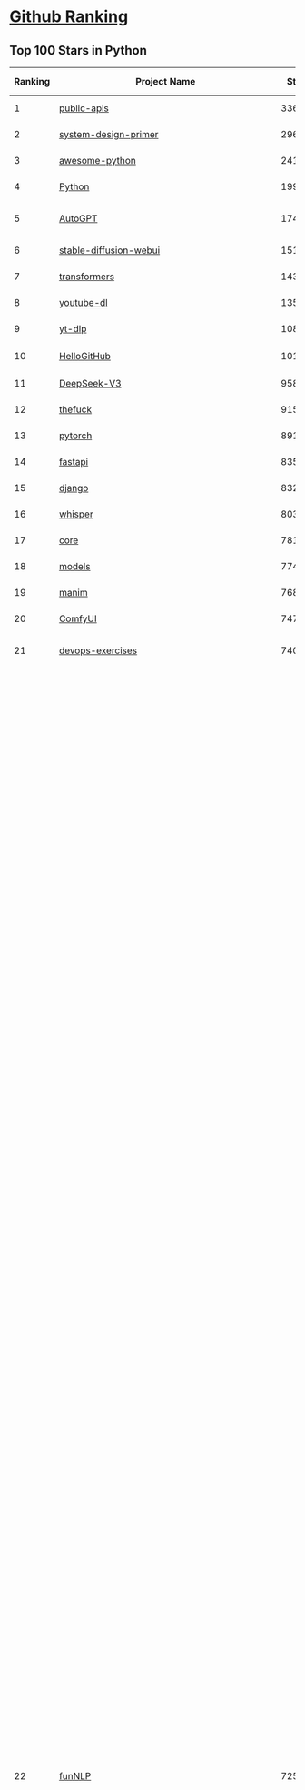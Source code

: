 [Github Ranking](../README.md)
==========

## Top 100 Stars in Python

| Ranking | Project Name | Stars | Forks | Language | Open Issues | Description | Last Commit |
| ------- | ------------ | ----- | ----- | -------- | ----------- | ----------- | ----------- |
| 1 | [public-apis](https://github.com/public-apis/public-apis) | 336806 | 35598 | Python | 2 | A collective list of free APIs | 2024-10-31T19:50:02Z |
| 2 | [system-design-primer](https://github.com/donnemartin/system-design-primer) | 296827 | 49350 | Python | 236 | Learn how to design large-scale systems. Prep for the system design interview.  Includes Anki flashcards. | 2024-12-02T01:10:39Z |
| 3 | [awesome-python](https://github.com/vinta/awesome-python) | 241023 | 25573 | Python | 0 | An opinionated list of awesome Python frameworks, libraries, software and resources. | 2024-08-11T17:10:18Z |
| 4 | [Python](https://github.com/TheAlgorithms/Python) | 199646 | 46606 | Python | 65 | All Algorithms implemented in Python | 2025-04-17T23:33:08Z |
| 5 | [AutoGPT](https://github.com/Significant-Gravitas/AutoGPT) | 174636 | 45591 | Python | 146 | AutoGPT is the vision of accessible AI for everyone, to use and to build on. Our mission is to provide the tools, so that you can focus on what matters. | 2025-04-21T03:51:07Z |
| 6 | [stable-diffusion-webui](https://github.com/AUTOMATIC1111/stable-diffusion-webui) | 151520 | 28185 | Python | 2326 | Stable Diffusion web UI | 2025-03-04T16:11:29Z |
| 7 | [transformers](https://github.com/huggingface/transformers) | 143245 | 28700 | Python | 1055 | 🤗 Transformers: State-of-the-art Machine Learning for Pytorch, TensorFlow, and JAX. | 2025-04-19T19:39:08Z |
| 8 | [youtube-dl](https://github.com/ytdl-org/youtube-dl) | 135231 | 10301 | Python | 3672 | Command-line program to download videos from YouTube.com and other video sites | 2025-04-08T00:59:00Z |
| 9 | [yt-dlp](https://github.com/yt-dlp/yt-dlp) | 108409 | 8518 | Python | 1548 | A feature-rich command-line audio/video downloader | 2025-04-19T20:08:35Z |
| 10 | [HelloGitHub](https://github.com/521xueweihan/HelloGitHub) | 101677 | 9903 | Python | 214 | :octocat: 分享 GitHub 上有趣、入门级的开源项目。Share interesting, entry-level open source projects on GitHub. | 2025-03-28T01:35:41Z |
| 11 | [DeepSeek-V3](https://github.com/deepseek-ai/DeepSeek-V3) | 95868 | 15567 | Python | 80 | None | 2025-04-09T01:50:40Z |
| 12 | [thefuck](https://github.com/nvbn/thefuck) | 91517 | 3675 | Python | 278 | Magnificent app which corrects your previous console command. | 2024-07-19T14:56:13Z |
| 13 | [pytorch](https://github.com/pytorch/pytorch) | 89194 | 23906 | Python | 14945 | Tensors and Dynamic neural networks in Python with strong GPU acceleration | 2025-04-21T03:51:54Z |
| 14 | [fastapi](https://github.com/fastapi/fastapi) | 83533 | 7243 | Python | 51 | FastAPI framework, high performance, easy to learn, fast to code, ready for production | 2025-04-15T08:04:07Z |
| 15 | [django](https://github.com/django/django) | 83232 | 32504 | Python | 0 | The Web framework for perfectionists with deadlines. | 2025-04-17T15:23:06Z |
| 16 | [whisper](https://github.com/openai/whisper) | 80361 | 9645 | Python | 0 | Robust Speech Recognition via Large-Scale Weak Supervision | 2025-01-04T20:56:17Z |
| 17 | [core](https://github.com/home-assistant/core) | 78173 | 33344 | Python | 2645 | :house_with_garden: Open source home automation that puts local control and privacy first. | 2025-04-20T22:39:44Z |
| 18 | [models](https://github.com/tensorflow/models) | 77492 | 45623 | Python | 1071 | Models and examples built with TensorFlow | 2025-04-16T21:55:17Z |
| 19 | [manim](https://github.com/3b1b/manim) | 76899 | 6657 | Python | 440 | Animation engine for explanatory math videos | 2025-03-20T19:00:35Z |
| 20 | [ComfyUI](https://github.com/comfyanonymous/ComfyUI) | 74783 | 8125 | Python | 2170 | The most powerful and modular diffusion model GUI, api and backend with a graph/nodes interface. | 2025-04-20T15:33:31Z |
| 21 | [devops-exercises](https://github.com/bregman-arie/devops-exercises) | 74069 | 16477 | Python | 34 | Linux, Jenkins, AWS, SRE, Prometheus, Docker, Python, Ansible, Git, Kubernetes, Terraform, OpenStack, SQL, NoSQL, Azure, GCP, DNS, Elastic, Network, Virtualization. DevOps Interview Questions | 2025-03-26T22:35:48Z |
| 22 | [funNLP](https://github.com/fighting41love/funNLP) | 72563 | 14801 | Python | 33 | 中英文敏感词、语言检测、中外手机/电话归属地/运营商查询、名字推断性别、手机号抽取、身份证抽取、邮箱抽取、中日文人名库、中文缩写库、拆字词典、词汇情感值、停用词、反动词表、暴恐词表、繁简体转换、英文模拟中文发音、汪峰歌词生成器、职业名称词库、同义词库、反义词库、否定词库、汽车品牌词库、汽车零件词库、连续英文切割、各种中文词向量、公司名字大全、古诗词库、IT词库、财经词库、成语词库、地名词库、历史名人词库、诗词词库、医学词库、饮食词库、法律词库、汽车词库、动物词库、中文聊天语料、中文谣言数据、百度中文问答数据集、句子相似度匹配算法集合、bert资源、文本生成&摘要相关工具、cocoNLP信息抽取工具、国内电话号码正则匹配、清华大学XLORE:中英文跨语言百科知识图谱、清华大学人工智能技术系列报告、自然语言生成、NLU太难了系列、自动对联数据及机器人、用户名黑名单列表、罪名法务名词及分类模型、微信公众号语料、cs224n深度学习自然语言处理课程、中文手写汉字识别、中文自然语言处理 语料/数据集、变量命名神器、分词语料库+代码、任务型对话英文数据集、ASR 语音数据集 + 基于深度学习的中文语音识别系统、笑声检测器、Microsoft多语言数字/单位/如日期时间识别包、中华新华字典数据库及api(包括常用歇后语、成语、词语和汉字)、文档图谱自动生成、SpaCy 中文模型、Common Voice语音识别数据集新版、神经网络关系抽取、基于bert的命名实体识别、关键词(Keyphrase)抽取包pke、基于医疗领域知识图谱的问答系统、基于依存句法与语义角色标注的事件三元组抽取、依存句法分析4万句高质量标注数据、cnocr：用来做中文OCR的Python3包、中文人物关系知识图谱项目、中文nlp竞赛项目及代码汇总、中文字符数据、speech-aligner: 从“人声语音”及其“语言文本”产生音素级别时间对齐标注的工具、AmpliGraph: 知识图谱表示学习(Python)库：知识图谱概念链接预测、Scattertext 文本可视化(python)、语言/知识表示工具：BERT & ERNIE、中文对比英文自然语言处理NLP的区别综述、Synonyms中文近义词工具包、HarvestText领域自适应文本挖掘工具（新词发现-情感分析-实体链接等）、word2word：(Python)方便易用的多语言词-词对集：62种语言/3,564个多语言对、语音识别语料生成工具：从具有音频/字幕的在线视频创建自动语音识别(ASR)语料库、构建医疗实体识别的模型（包含词典和语料标注）、单文档非监督的关键词抽取、Kashgari中使用gpt-2语言模型、开源的金融投资数据提取工具、文本自动摘要库TextTeaser: 仅支持英文、人民日报语料处理工具集、一些关于自然语言的基本模型、基于14W歌曲知识库的问答尝试--功能包括歌词接龙and已知歌词找歌曲以及歌曲歌手歌词三角关系的问答、基于Siamese bilstm模型的相似句子判定模型并提供训练数据集和测试数据集、用Transformer编解码模型实现的根据Hacker News文章标题自动生成评论、用BERT进行序列标记和文本分类的模板代码、LitBank：NLP数据集——支持自然语言处理和计算人文学科任务的100部带标记英文小说语料、百度开源的基准信息抽取系统、虚假新闻数据集、Facebook: LAMA语言模型分析，提供Transformer-XL/BERT/ELMo/GPT预训练语言模型的统一访问接口、CommonsenseQA：面向常识的英文QA挑战、中文知识图谱资料、数据及工具、各大公司内部里大牛分享的技术文档 PDF 或者 PPT、自然语言生成SQL语句（英文）、中文NLP数据增强（EDA）工具、英文NLP数据增强工具 、基于医药知识图谱的智能问答系统、京东商品知识图谱、基于mongodb存储的军事领域知识图谱问答项目、基于远监督的中文关系抽取、语音情感分析、中文ULMFiT-情感分析-文本分类-语料及模型、一个拍照做题程序、世界各国大规模人名库、一个利用有趣中文语料库 qingyun 训练出来的中文聊天机器人、中文聊天机器人seqGAN、省市区镇行政区划数据带拼音标注、教育行业新闻语料库包含自动文摘功能、开放了对话机器人-知识图谱-语义理解-自然语言处理工具及数据、中文知识图谱：基于百度百科中文页面-抽取三元组信息-构建中文知识图谱、masr: 中文语音识别-提供预训练模型-高识别率、Python音频数据增广库、中文全词覆盖BERT及两份阅读理解数据、ConvLab：开源多域端到端对话系统平台、中文自然语言处理数据集、基于最新版本rasa搭建的对话系统、基于TensorFlow和BERT的管道式实体及关系抽取、一个小型的证券知识图谱/知识库、复盘所有NLP比赛的TOP方案、OpenCLaP：多领域开源中文预训练语言模型仓库、UER：基于不同语料+编码器+目标任务的中文预训练模型仓库、中文自然语言处理向量合集、基于金融-司法领域(兼有闲聊性质)的聊天机器人、g2pC：基于上下文的汉语读音自动标记模块、Zincbase 知识图谱构建工具包、诗歌质量评价/细粒度情感诗歌语料库、快速转化「中文数字」和「阿拉伯数字」、百度知道问答语料库、基于知识图谱的问答系统、jieba_fast 加速版的jieba、正则表达式教程、中文阅读理解数据集、基于BERT等最新语言模型的抽取式摘要提取、Python利用深度学习进行文本摘要的综合指南、知识图谱深度学习相关资料整理、维基大规模平行文本语料、StanfordNLP 0.2.0：纯Python版自然语言处理包、NeuralNLP-NeuralClassifier：腾讯开源深度学习文本分类工具、端到端的封闭域对话系统、中文命名实体识别：NeuroNER vs. BertNER、新闻事件线索抽取、2019年百度的三元组抽取比赛：“科学空间队”源码、基于依存句法的开放域文本知识三元组抽取和知识库构建、中文的GPT2训练代码、ML-NLP - 机器学习(Machine Learning)NLP面试中常考到的知识点和代码实现、nlp4han:中文自然语言处理工具集(断句/分词/词性标注/组块/句法分析/语义分析/NER/N元语法/HMM/代词消解/情感分析/拼写检查、XLM：Facebook的跨语言预训练语言模型、用基于BERT的微调和特征提取方法来进行知识图谱百度百科人物词条属性抽取、中文自然语言处理相关的开放任务-数据集-当前最佳结果、CoupletAI - 基于CNN+Bi-LSTM+Attention 的自动对对联系统、抽象知识图谱、MiningZhiDaoQACorpus - 580万百度知道问答数据挖掘项目、brat rapid annotation tool: 序列标注工具、大规模中文知识图谱数据：1.4亿实体、数据增强在机器翻译及其他nlp任务中的应用及效果、allennlp阅读理解:支持多种数据和模型、PDF表格数据提取工具 、 Graphbrain：AI开源软件库和科研工具，目的是促进自动意义提取和文本理解以及知识的探索和推断、简历自动筛选系统、基于命名实体识别的简历自动摘要、中文语言理解测评基准，包括代表性的数据集&基准模型&语料库&排行榜、树洞 OCR 文字识别 、从包含表格的扫描图片中识别表格和文字、语声迁移、Python口语自然语言处理工具集(英文)、 similarity：相似度计算工具包，java编写、海量中文预训练ALBERT模型 、Transformers 2.0 、基于大规模音频数据集Audioset的音频增强 、Poplar：网页版自然语言标注工具、图片文字去除，可用于漫画翻译 、186种语言的数字叫法库、Amazon发布基于知识的人-人开放领域对话数据集 、中文文本纠错模块代码、繁简体转换 、 Python实现的多种文本可读性评价指标、类似于人名/地名/组织机构名的命名体识别数据集 、东南大学《知识图谱》研究生课程(资料)、. 英文拼写检查库 、 wwsearch是企业微信后台自研的全文检索引擎、CHAMELEON：深度学习新闻推荐系统元架构 、 8篇论文梳理BERT相关模型进展与反思、DocSearch：免费文档搜索引擎、 LIDA：轻量交互式对话标注工具 、aili - the fastest in-memory index in the East 东半球最快并发索引 、知识图谱车音工作项目、自然语言生成资源大全 、中日韩分词库mecab的Python接口库、中文文本摘要/关键词提取、汉字字符特征提取器 (featurizer)，提取汉字的特征（发音特征、字形特征）用做深度学习的特征、中文生成任务基准测评 、中文缩写数据集、中文任务基准测评 - 代表性的数据集-基准(预训练)模型-语料库-baseline-工具包-排行榜、PySS3：面向可解释AI的SS3文本分类器机器可视化工具 、中文NLP数据集列表、COPE - 格律诗编辑程序、doccano：基于网页的开源协同多语言文本标注工具 、PreNLP：自然语言预处理库、简单的简历解析器，用来从简历中提取关键信息、用于中文闲聊的GPT2模型：GPT2-chitchat、基于检索聊天机器人多轮响应选择相关资源列表(Leaderboards、Datasets、Papers)、(Colab)抽象文本摘要实现集锦(教程 、词语拼音数据、高效模糊搜索工具、NLP数据增广资源集、微软对话机器人框架 、 GitHub Typo Corpus：大规模GitHub多语言拼写错误/语法错误数据集、TextCluster：短文本聚类预处理模块 Short text cluster、面向语音识别的中文文本规范化、BLINK：最先进的实体链接库、BertPunc：基于BERT的最先进标点修复模型、Tokenizer：快速、可定制的文本词条化库、中文语言理解测评基准，包括代表性的数据集、基准(预训练)模型、语料库、排行榜、spaCy 医学文本挖掘与信息提取 、 NLP任务示例项目代码集、 python拼写检查库、chatbot-list - 行业内关于智能客服、聊天机器人的应用和架构、算法分享和介绍、语音质量评价指标(MOSNet, BSSEval, STOI, PESQ, SRMR)、 用138GB语料训练的法文RoBERTa预训练语言模型 、BERT-NER-Pytorch：三种不同模式的BERT中文NER实验、无道词典 - 有道词典的命令行版本，支持英汉互查和在线查询、2019年NLP亮点回顾、 Chinese medical dialogue data 中文医疗对话数据集 、最好的汉字数字(中文数字)-阿拉伯数字转换工具、 基于百科知识库的中文词语多词义/义项获取与特定句子词语语义消歧、awesome-nlp-sentiment-analysis - 情感分析、情绪原因识别、评价对象和评价词抽取、LineFlow：面向所有深度学习框架的NLP数据高效加载器、中文医学NLP公开资源整理 、MedQuAD：(英文)医学问答数据集、将自然语言数字串解析转换为整数和浮点数、Transfer Learning in Natural Language Processing (NLP) 、面向语音识别的中文/英文发音辞典、Tokenizers：注重性能与多功能性的最先进分词器、CLUENER 细粒度命名实体识别 Fine Grained Named Entity Recognition、 基于BERT的中文命名实体识别、中文谣言数据库、NLP数据集/基准任务大列表、nlp相关的一些论文及代码, 包括主题模型、词向量(Word Embedding)、命名实体识别(NER)、文本分类(Text Classificatin)、文本生成(Text Generation)、文本相似性(Text Similarity)计算等，涉及到各种与nlp相关的算法，基于keras和tensorflow 、Python文本挖掘/NLP实战示例、 Blackstone：面向非结构化法律文本的spaCy pipeline和NLP模型通过同义词替换实现文本“变脸” 、中文 预训练 ELECTREA 模型: 基于对抗学习 pretrain Chinese Model 、albert-chinese-ner - 用预训练语言模型ALBERT做中文NER 、基于GPT2的特定主题文本生成/文本增广、开源预训练语言模型合集、多语言句向量包、编码、标记和实现：一种可控高效的文本生成方法、 英文脏话大列表 、attnvis：GPT2、BERT等transformer语言模型注意力交互可视化、CoVoST：Facebook发布的多语种语音-文本翻译语料库，包括11种语言(法语、德语、荷兰语、俄语、西班牙语、意大利语、土耳其语、波斯语、瑞典语、蒙古语和中文)的语音、文字转录及英文译文、Jiagu自然语言处理工具 - 以BiLSTM等模型为基础，提供知识图谱关系抽取 中文分词 词性标注 命名实体识别 情感分析 新词发现 关键词 文本摘要 文本聚类等功能、用unet实现对文档表格的自动检测，表格重建、NLP事件提取文献资源列表 、 金融领域自然语言处理研究资源大列表、CLUEDatasetSearch - 中英文NLP数据集：搜索所有中文NLP数据集，附常用英文NLP数据集 、medical_NER - 中文医学知识图谱命名实体识别 、(哈佛)讲因果推理的免费书、知识图谱相关学习资料/数据集/工具资源大列表、Forte：灵活强大的自然语言处理pipeline工具集 、Python字符串相似性算法库、PyLaia：面向手写文档分析的深度学习工具包、TextFooler：针对文本分类/推理的对抗文本生成模块、Haystack：灵活、强大的可扩展问答(QA)框架、中文关键短语抽取工具 | 2024-05-10T07:38:24Z |
| 23 | [screenshot-to-code](https://github.com/abi/screenshot-to-code) | 69605 | 8584 | Python | 100 | Drop in a screenshot and convert it to clean code (HTML/Tailwind/React/Vue) | 2025-04-17T15:07:21Z |
| 24 | [flask](https://github.com/pallets/flask) | 69354 | 16364 | Python | 2 | The Python micro framework for building web applications. | 2025-03-30T20:17:35Z |
| 25 | [d2l-zh](https://github.com/d2l-ai/d2l-zh) | 68590 | 11560 | Python | 0 | 《动手学深度学习》：面向中文读者、能运行、可讨论。中英文版被70多个国家的500多所大学用于教学。 | 2024-07-30T09:32:19Z |
| 26 | [gpt_academic](https://github.com/binary-husky/gpt_academic) | 68237 | 8333 | Python | 251 | 为GPT/GLM等LLM大语言模型提供实用化交互接口，特别优化论文阅读/润色/写作体验，模块化设计，支持自定义快捷按钮&函数插件，支持Python和C++等项目剖析&自译解功能，PDF/LaTex论文翻译&总结功能，支持并行问询多种LLM模型，支持chatglm3等本地模型。接入通义千问, deepseekcoder, 讯飞星火, 文心一言, llama2, rwkv, claude2, moss等。 | 2025-04-20T16:50:35Z |
| 27 | [awesome-machine-learning](https://github.com/josephmisiti/awesome-machine-learning) | 67664 | 14853 | Python | 0 | A curated list of awesome Machine Learning frameworks, libraries and software. | 2025-04-12T20:31:11Z |
| 28 | [cpython](https://github.com/python/cpython) | 66398 | 31647 | Python | 7197 | The Python programming language | 2025-04-20T23:21:30Z |
| 29 | [PayloadsAllTheThings](https://github.com/swisskyrepo/PayloadsAllTheThings) | 64814 | 15252 | Python | 0 | A list of useful payloads and bypass for Web Application Security and Pentest/CTF | 2025-04-09T09:16:20Z |
| 30 | [ansible](https://github.com/ansible/ansible) | 64777 | 24015 | Python | 551 | Ansible is a radically simple IT automation platform that makes your applications and systems easier to deploy and maintain. Automate everything from code deployment to network configuration to cloud management, in a language that approaches plain English, using SSH, with no agents to install on remote systems. https://docs.ansible.com. | 2025-04-19T17:12:55Z |
| 31 | [gpt4free](https://github.com/xtekky/gpt4free) | 64081 | 13601 | Python | 28 | The official gpt4free repository \| various collection of powerful language models \| o4, o3 and deepseek r1, gpt-4.1, gemini 2.5 | 2025-04-20T19:43:13Z |
| 32 | [sherlock](https://github.com/sherlock-project/sherlock) | 63764 | 7374 | Python | 90 | Hunt down social media accounts by username across social networks | 2025-03-21T00:53:12Z |
| 33 | [keras](https://github.com/keras-team/keras) | 62899 | 19576 | Python | 261 | Deep Learning for humans | 2025-04-18T18:52:37Z |
| 34 | [scikit-learn](https://github.com/scikit-learn/scikit-learn) | 61798 | 25767 | Python | 1585 | scikit-learn: machine learning in Python | 2025-04-18T23:39:55Z |
| 35 | [new-pac](https://github.com/Alvin9999/new-pac) | 60595 | 9893 | Python | 425 | 翻墙-科学上网、自由上网、免费科学上网、免费翻墙、fanqiang、油管youtube/视频下载、软件、VPN、一键翻墙浏览器，vps一键搭建翻墙服务器脚本/教程，免费shadowsocks/ss/ssr/v2ray/goflyway账号/节点，翻墙梯子，电脑、手机、iOS、安卓、windows、Mac、Linux、路由器翻墙、科学上网、youtube视频下载、youtube油管镜像/免翻墙网站、美区apple id共享账号、翻墙-科学上网-梯子 | 2025-04-21T03:56:37Z |
| 36 | [annotated_deep_learning_paper_implementations](https://github.com/labmlai/annotated_deep_learning_paper_implementations) | 60136 | 6076 | Python | 30 | 🧑‍🏫 60+ Implementations/tutorials of deep learning papers with side-by-side notes 📝; including transformers (original, xl, switch, feedback, vit, ...), optimizers (adam, adabelief, sophia, ...), gans(cyclegan, stylegan2, ...), 🎮 reinforcement learning (ppo, dqn), capsnet, distillation, ... 🧠 | 2024-08-24T09:18:59Z |
| 37 | [open-interpreter](https://github.com/OpenInterpreter/open-interpreter) | 59159 | 5039 | Python | 214 | A natural language interface for computers | 2025-03-30T20:30:55Z |
| 38 | [localstack](https://github.com/localstack/localstack) | 58649 | 4144 | Python | 254 | 💻 A fully functional local AWS cloud stack. Develop and test your cloud & Serverless apps offline | 2025-04-20T22:47:58Z |
| 39 | [llama](https://github.com/meta-llama/llama) | 58136 | 9745 | Python | 428 | Inference code for Llama models | 2025-01-26T21:42:26Z |
| 40 | [browser-use](https://github.com/browser-use/browser-use) | 57027 | 6119 | Python | 381 | Make websites accessible for AI agents | 2025-04-18T23:55:26Z |
| 41 | [private-gpt](https://github.com/zylon-ai/private-gpt) | 55664 | 7461 | Python | 245 | Interact with your documents using the power of GPT, 100% privately, no data leaks | 2024-11-13T19:30:32Z |
| 42 | [langflow](https://github.com/langflow-ai/langflow) | 55505 | 6086 | Python | 426 | Langflow is a powerful tool for building and deploying AI-powered agents and workflows. | 2025-04-20T06:43:38Z |
| 43 | [you-get](https://github.com/soimort/you-get) | 55488 | 9752 | Python | 0 | :arrow_double_down: Dumb downloader that scrapes the web | 2025-01-04T02:13:08Z |
| 44 | [scrapy](https://github.com/scrapy/scrapy) | 54944 | 10752 | Python | 439 | Scrapy, a fast high-level web crawling & scraping framework for Python. | 2025-04-09T10:17:47Z |
| 45 | [MetaGPT](https://github.com/geekan/MetaGPT) | 54806 | 6507 | Python | 53 | 🌟 The Multi-Agent Framework: First AI Software Company, Towards Natural Language Programming | 2025-03-31T07:17:13Z |
| 46 | [face_recognition](https://github.com/ageitgey/face_recognition) | 54605 | 13590 | Python | 767 | The world's simplest facial recognition api for Python and the command line | 2024-08-21T06:22:36Z |
| 47 | [Real-Time-Voice-Cloning](https://github.com/CorentinJ/Real-Time-Voice-Cloning) | 54022 | 8945 | Python | 200 | Clone a voice in 5 seconds to generate arbitrary speech in real-time | 2024-08-14T19:54:03Z |
| 48 | [gpt-engineer](https://github.com/AntonOsika/gpt-engineer) | 53933 | 7074 | Python | 23 | CLI platform to experiment with codegen. Precursor to: https://lovable.dev | 2024-11-17T22:47:32Z |
| 49 | [faceswap](https://github.com/deepfakes/faceswap) | 53708 | 13370 | Python | 31 | Deepfakes Software For All | 2025-02-26T17:55:37Z |
| 50 | [yolov5](https://github.com/ultralytics/yolov5) | 53490 | 16840 | Python | 222 | YOLOv5 🚀 in PyTorch > ONNX > CoreML > TFLite | 2025-04-17T22:43:22Z |
| 51 | [OpenHands](https://github.com/All-Hands-AI/OpenHands) | 53225 | 5930 | Python | 187 | 🙌 OpenHands: Code Less, Make More | 2025-04-21T00:46:24Z |
| 52 | [openpilot](https://github.com/commaai/openpilot) | 53135 | 9640 | Python | 134 | openpilot is an operating system for robotics. Currently, it upgrades the driver assistance system on 300+ supported cars. | 2025-04-21T03:23:33Z |
| 53 | [requests](https://github.com/psf/requests) | 52766 | 9432 | Python | 192 | A simple, yet elegant, HTTP library. | 2025-04-16T02:46:51Z |
| 54 | [hackingtool](https://github.com/Z4nzu/hackingtool) | 52206 | 5623 | Python | 48 | ALL IN ONE Hacking Tool For Hackers | 2025-03-03T15:17:19Z |
| 55 | [rich](https://github.com/Textualize/rich) | 51767 | 1825 | Python | 205 | Rich is a Python library for rich text and beautiful formatting in the terminal. | 2025-03-30T14:35:14Z |
| 56 | [markitdown](https://github.com/microsoft/markitdown) | 50616 | 2455 | Python | 169 | Python tool for converting files and office documents to Markdown. | 2025-04-13T16:31:40Z |
| 57 | [Deep-Live-Cam](https://github.com/hacksider/Deep-Live-Cam) | 50510 | 7491 | Python | 23 | real time face swap and one-click video deepfake with only a single image | 2025-04-19T19:02:23Z |
| 58 | [grok-1](https://github.com/xai-org/grok-1) | 50241 | 8347 | Python | 83 | Grok open release | 2024-08-30T04:17:25Z |
| 59 | [PaddleOCR](https://github.com/PaddlePaddle/PaddleOCR) | 48496 | 8154 | Python | 46 | Awesome multilingual OCR toolkits based on PaddlePaddle (practical ultra lightweight OCR system, support 80+ languages recognition, provide data annotation and synthesis tools, support training and deployment among server, mobile, embedded and IoT devices) | 2025-04-20T06:48:10Z |
| 60 | [professional-programming](https://github.com/charlax/professional-programming) | 47535 | 3779 | Python | 0 | A collection of learning resources for curious software engineers | 2025-04-07T02:06:40Z |
| 61 | [LLaMA-Factory](https://github.com/hiyouga/LLaMA-Factory) | 47235 | 5770 | Python | 427 | Unified Efficient Fine-Tuning of 100+ LLMs & VLMs (ACL 2024) | 2025-04-16T19:15:39Z |
| 62 | [big-list-of-naughty-strings](https://github.com/minimaxir/big-list-of-naughty-strings) | 47093 | 2155 | Python | 69 | The Big List of Naughty Strings is a list of strings which have a high probability of causing issues when used as user-input data. | 2024-04-18T03:26:59Z |
| 63 | [30-Days-Of-Python](https://github.com/Asabeneh/30-Days-Of-Python) | 45906 | 8753 | Python | 51 | 30 days of Python programming challenge is a step-by-step guide to learn the Python programming language in 30 days. This challenge may take more than100 days, follow your own pace.  These videos may help too: https://www.youtube.com/channel/UC7PNRuno1rzYPb1xLa4yktw | 2025-03-19T15:23:18Z |
| 64 | [vllm](https://github.com/vllm-project/vllm) | 45386 | 6964 | Python | 1691 | A high-throughput and memory-efficient inference and serving engine for LLMs | 2025-04-21T04:00:12Z |
| 65 | [pandas](https://github.com/pandas-dev/pandas) | 45187 | 18439 | Python | 3630 | Flexible and powerful data analysis / manipulation library for Python, providing labeled data structures similar to R data.frame objects, statistical functions, and much more | 2025-04-19T15:22:37Z |
| 66 | [Fooocus](https://github.com/lllyasviel/Fooocus) | 44405 | 6855 | Python | 206 | Focus on prompting and generating | 2025-01-24T10:55:35Z |
| 67 | [GPT-SoVITS](https://github.com/RVC-Boss/GPT-SoVITS) | 44402 | 4945 | Python | 757 | 1 min voice data can also be used to train a good TTS model! (few shot voice cloning) | 2025-04-20T07:14:19Z |
| 68 | [OpenManus](https://github.com/mannaandpoem/OpenManus) | 44092 | 7536 | Python | 457 | No fortress, purely open ground.  OpenManus is Coming. | 2025-04-17T06:48:01Z |
| 69 | [autogen](https://github.com/microsoft/autogen) | 43442 | 6540 | Python | 490 | A programming framework for agentic AI 🤖 PyPi: autogen-agentchat Discord: https://aka.ms/autogen-discord Office Hour: https://aka.ms/autogen-officehour | 2025-04-19T22:59:41Z |
| 70 | [text-generation-webui](https://github.com/oobabooga/text-generation-webui) | 43262 | 5580 | Python | 2508 | A Gradio web UI for Large Language Models with support for multiple inference backends. | 2025-04-21T03:01:09Z |
| 71 | [odoo](https://github.com/odoo/odoo) | 42385 | 27388 | Python | 3118 | Odoo. Open Source Apps To Grow Your Business. | 2025-04-21T03:51:26Z |
| 72 | [python-patterns](https://github.com/faif/python-patterns) | 41271 | 6975 | Python | 10 | A collection of design patterns/idioms in Python | 2024-09-05T20:53:59Z |
| 73 | [llama_index](https://github.com/run-llama/llama_index) | 41066 | 5844 | Python | 488 | LlamaIndex is the leading framework for building LLM-powered agents over your data. | 2025-04-17T22:32:17Z |
| 74 | [ChatGLM-6B](https://github.com/THUDM/ChatGLM-6B) | 41040 | 5224 | Python | 556 | ChatGLM-6B: An Open Bilingual Dialogue Language Model \| 开源双语对话语言模型 | 2024-06-27T04:05:25Z |
| 75 | [OpenBB](https://github.com/OpenBB-finance/OpenBB) | 41001 | 3648 | Python | 36 | Investment Research for Everyone, Everywhere. | 2025-04-20T23:44:34Z |
| 76 | [stablediffusion](https://github.com/Stability-AI/stablediffusion) | 40806 | 5208 | Python | 247 | High-Resolution Image Synthesis with Latent Diffusion Models | 2024-10-10T21:28:57Z |
| 77 | [nanoGPT](https://github.com/karpathy/nanoGPT) | 40796 | 6752 | Python | 222 | The simplest, fastest repository for training/finetuning medium-sized GPTs. | 2024-12-09T23:53:04Z |
| 78 | [ColossalAI](https://github.com/hpcaitech/ColossalAI) | 40792 | 4495 | Python | 426 | Making large AI models cheaper, faster and more accessible | 2025-04-21T02:43:50Z |
| 79 | [diagrams](https://github.com/mingrammer/diagrams) | 40637 | 2606 | Python | 309 | :art: Diagram as Code for prototyping cloud system architectures | 2025-04-09T08:24:37Z |
| 80 | [sentry](https://github.com/getsentry/sentry) | 40628 | 4321 | Python | 2158 | Developer-first error tracking and performance monitoring | 2025-04-20T23:33:48Z |
| 81 | [ailearning](https://github.com/apachecn/ailearning) | 40610 | 11541 | Python | 2 | AiLearning：数据分析+机器学习实战+线性代数+PyTorch+NLTK+TF2 | 2024-11-12T16:21:55Z |
| 82 | [black](https://github.com/psf/black) | 40114 | 2571 | Python | 333 | The uncompromising Python code formatter | 2025-04-09T04:42:17Z |
| 83 | [crawl4ai](https://github.com/unclecode/crawl4ai) | 40111 | 3608 | Python | 103 | 🚀🤖 Crawl4AI: Open-source LLM Friendly Web Crawler & Scraper. Don't be shy, join here: https://discord.gg/jP8KfhDhyN | 2025-04-20T12:15:43Z |
| 84 | [airflow](https://github.com/apache/airflow) | 39691 | 14903 | Python | 1108 | Apache Airflow - A platform to programmatically author, schedule, and monitor workflows | 2025-04-21T02:52:10Z |
| 85 | [ultralytics](https://github.com/ultralytics/ultralytics) | 39655 | 7691 | Python | 765 | Ultralytics YOLO11 🚀 | 2025-04-21T02:24:00Z |
| 86 | [TTS](https://github.com/coqui-ai/TTS) | 39468 | 4999 | Python | 16 | 🐸💬 - a deep learning toolkit for Text-to-Speech, battle-tested in research and production | 2024-08-16T12:07:14Z |
| 87 | [cheat.sh](https://github.com/chubin/cheat.sh) | 39268 | 1811 | Python | 120 | the only cheat sheet you need | 2025-02-01T13:32:00Z |
| 88 | [bert](https://github.com/google-research/bert) | 39043 | 9673 | Python | 791 | TensorFlow code and pre-trained models for BERT | 2024-07-23T23:39:41Z |
| 89 | [Deep-Learning-Papers-Reading-Roadmap](https://github.com/floodsung/Deep-Learning-Papers-Reading-Roadmap) | 38953 | 7349 | Python | 52 | Deep Learning papers reading roadmap for anyone who are eager to learn this amazing tech! | 2022-11-27T13:18:32Z |
| 90 | [streamlit](https://github.com/streamlit/streamlit) | 38903 | 3397 | Python | 1038 | Streamlit — A faster way to build and share data apps. | 2025-04-20T19:35:10Z |
| 91 | [mitmproxy](https://github.com/mitmproxy/mitmproxy) | 38781 | 4160 | Python | 325 | An interactive TLS-capable intercepting HTTP proxy for penetration testers and software developers. | 2025-04-16T16:44:23Z |
| 92 | [freqtrade](https://github.com/freqtrade/freqtrade) | 38518 | 7583 | Python | 32 | Free, open source crypto trading bot | 2025-04-21T04:02:45Z |
| 93 | [FastChat](https://github.com/lm-sys/FastChat) | 38427 | 4698 | Python | 819 | An open platform for training, serving, and evaluating large language models. Release repo for Vicuna and Chatbot Arena. | 2025-04-12T18:17:12Z |
| 94 | [DeepSpeed](https://github.com/deepspeedai/DeepSpeed) | 38005 | 4339 | Python | 1034 | DeepSpeed is a deep learning optimization library that makes distributed training and inference easy, efficient, and effective. | 2025-04-21T02:41:38Z |
| 95 | [quivr](https://github.com/QuivrHQ/quivr) | 37725 | 3636 | Python | 8 | Opiniated RAG for integrating GenAI in your apps 🧠   Focus on your product rather than the RAG. Easy integration in existing products with customisation!  Any LLM: GPT4, Groq, Llama. Any Vectorstore: PGVector, Faiss. Any Files. Anyway you want.  | 2025-04-18T07:41:59Z |
| 96 | [gradio](https://github.com/gradio-app/gradio) | 37558 | 2858 | Python | 466 | Build and share delightful machine learning apps, all in Python. 🌟 Star to support our work! | 2025-04-18T19:31:44Z |
| 97 | [unsloth](https://github.com/unslothai/unsloth) | 37311 | 2909 | Python | 952 | Finetune Llama 4, DeepSeek-R1, Gemma 3 & Reasoning LLMs 2x faster with 70% less memory! 🦥 | 2025-04-20T02:46:22Z |
| 98 | [Open-Assistant](https://github.com/LAION-AI/Open-Assistant) | 37309 | 3267 | Python | 227 | OpenAssistant is a chat-based assistant that understands tasks, can interact with third-party systems, and retrieve information dynamically to do so. | 2024-08-17T01:55:35Z |
| 99 | [python-cheatsheet](https://github.com/gto76/python-cheatsheet) | 37086 | 6606 | Python | 5 | Comprehensive Python Cheatsheet | 2025-04-17T17:56:02Z |
| 100 | [interview_internal_reference](https://github.com/0voice/interview_internal_reference) | 36892 | 9462 | Python | 29 | 2023年最新总结，阿里，腾讯，百度，美团，头条等技术面试题目，以及答案，专家出题人分析汇总。 | 2024-05-20T12:04:02Z |

